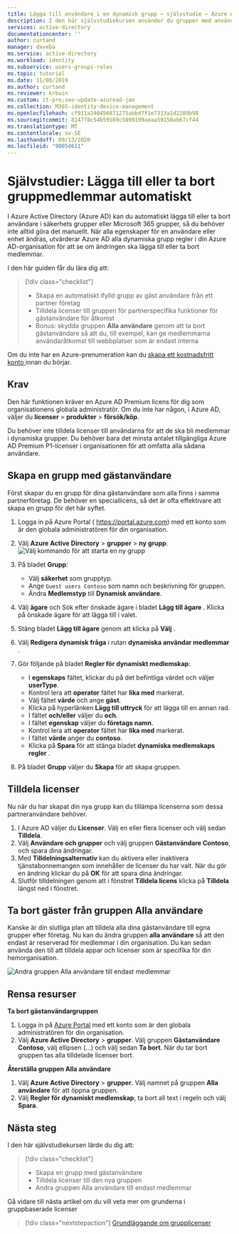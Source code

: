 ```yaml
---
title: Lägga till användare i en dynamisk grupp – självstudie – Azure AD | Microsoft Docs
description: I den här självstudiekursen använder du grupper med användarmedlemskapsregler för att lägga till eller ta bort användare automatiskt
services: active-directory
documentationcenter: ''
author: curtand
manager: daveba
ms.service: active-directory
ms.workload: identity
ms.subservice: users-groups-roles
ms.topic: tutorial
ms.date: 11/08/2019
ms.author: curtand
ms.reviewer: krbain
ms.custom: it-pro;seo-update-azuread-jan
ms.collection: M365-identity-device-management
ms.openlocfilehash: cf911a240456871275abbd7f1e7313a1d2289b98
ms.sourcegitcommit: 814778c54b59169c5899199aeaa59158ab67cf44
ms.translationtype: MT
ms.contentlocale: sv-SE
ms.lasthandoff: 09/13/2020
ms.locfileid: "90054611"
---
```

# <a name="tutorial-add-or-remove-group-members-automatically"></a>Självstudier: Lägga till eller ta bort gruppmedlemmar automatiskt

I Azure Active Directory (Azure AD) kan du automatiskt lägga till eller ta bort användare i säkerhets grupper eller Microsoft 365 grupper, så du behöver inte alltid göra det manuellt. När alla egenskaper för en användare eller enhet ändras, utvärderar Azure AD alla dynamiska grupp regler i din Azure AD-organisation för att se om ändringen ska lägga till eller ta bort medlemmar.

I den här guiden får du lära dig att:
> [!div class="checklist"]
> * Skapa en automatiskt ifylld grupp av gäst användare från ett partner företag
> * Tilldela licenser till gruppen för partnerspecifika funktioner för gästanvändare för åtkomst
> * Bonus: skydda gruppen **Alla användare** genom att ta bort gästanvändare så att du, till exempel, kan ge medlemmarna användaråtkomst till webbplatser som är endast interna

Om du inte har en Azure-prenumeration kan du [skapa ett kostnadsfritt konto ](https://azure.microsoft.com/free/) innan du börjar.

## <a name="prerequisites"></a>Krav

Den här funktionen kräver en Azure AD Premium licens för dig som organisationens globala administratör. Om du inte har någon, i Azure AD, väljer du **licenser**  >  **produkter**  >  **försök/köp**.

Du behöver inte tilldela licenser till användarna för att de ska bli medlemmar i dynamiska grupper. Du behöver bara det minsta antalet tillgängliga Azure AD Premium P1-licenser i organisationen för att omfatta alla sådana användare. 

## <a name="create-a-group-of-guest-users"></a>Skapa en grupp med gästanvändare

Först skapar du en grupp för dina gästanvändare som alla finns i samma partnerföretag. De behöver en speciallicens, så det är ofta effektivare att skapa en grupp för det här syftet.

1. Logga in på Azure Portal ( https://portal.azure.com) med ett konto som är den globala administratören för din organisation.
2. Välj **Azure Active Directory**  >  **grupper**  >  **ny grupp**.
   ![Välj kommando för att starta en ny grupp](./media/groups-dynamic-tutorial/new-group.png)
3. På bladet **Grupp**:
  
   * Välj **säkerhet** som grupptyp.
   * Ange `Guest users Contoso` som namn och beskrivning för gruppen.
   * Ändra **Medlemstyp** till **Dynamisk användare**.
   
4. Välj **ägare** och Sök efter önskade ägare i bladet **Lägg till ägare** . Klicka på önskade ägare för att lägga till i valet.
5. Stäng bladet **Lägg till ägare** genom att klicka på **Välj** .  
6. Välj **Redigera dynamisk fråga** i rutan **dynamiska användar medlemmar** .
7. Gör följande på bladet **Regler för dynamiskt medlemskap**:

   * I **egenskaps** fältet, klickar du på det befintliga värdet och väljer **userType**. 
   * Kontrol lera att **operator** fältet har **lika med** markerat.  
   * Välj fältet **värde** och ange **gäst**. 
   * Klicka på hyperlänken **Lägg till uttryck** för att lägga till en annan rad.
   * I fältet **och/eller** väljer du **och**.
   * I fältet **egenskap** väljer du **företags namn**.
   * Kontrol lera att **operator** fältet har **lika med** markerat.
   * I fältet **värde** anger du **contoso**.
   * Klicka på **Spara** för att stänga bladet **dynamiska medlemskaps regler** .
   
8. På bladet **Grupp** väljer du **Skapa** för att skapa gruppen.

## <a name="assign-licenses"></a>Tilldela licenser

Nu när du har skapat din nya grupp kan du tillämpa licenserna som dessa partneranvändare behöver.

1. I Azure AD väljer du **Licenser**. Välj en eller flera licenser och välj sedan **Tilldela**.
2. Välj **Användare och grupper** och välj gruppen **Gästanvändare Contoso**, och spara dina ändringar.
3. Med **Tilldelningsalternativ** kan du aktivera eller inaktivera tjänstabonnemangen som innehåller de licenser du har valt. När du gör en ändring klickar du på **OK** för att spara dina ändringar.
4. Slutför tilldelningen genom att i fönstret **Tilldela licens** klicka på **Tilldela** längst ned i fönstret.

## <a name="remove-guests-from-all-users-group"></a>Ta bort gäster från gruppen Alla användare

Kanske är din slutliga plan att tilldela alla dina gästanvändare till egna grupper efter företag. Nu kan du ändra gruppen **alla användare** så att den endast är reserverad för medlemmar i din organisation. Du kan sedan använda den till att tilldela appar och licenser som är specifika för din hemorganisation.

   ![Andra gruppen Alla användare till endast medlemmar](./media/groups-dynamic-tutorial/all-users-edit.png)

## <a name="clean-up-resources"></a>Rensa resurser

**Ta bort gästanvändargruppen**

1. Logga in på [Azure Portal](https://portal.azure.com) med ett konto som är den globala administratören för din organisation.
2. Välj **Azure Active Directory**  >  **grupper**. Välj gruppen **Gästanvändare Contoso**, välj ellipsen (...) och välj sedan **Ta bort**. När du tar bort gruppen tas alla tilldelade licenser bort.

**Återställa gruppen Alla användare**
1. Välj **Azure Active Directory**  >  **grupper**. Välj namnet på gruppen **Alla användare** för att öppna gruppen.
1. Välj **Regler för dynamiskt medlemskap**, ta bort all text i regeln och välj **Spara**.

## <a name="next-steps"></a>Nästa steg

I den här självstudiekursen lärde du dig att:
> [!div class="checklist"]
> * Skapa en grupp med gästanvändare
> * Tilldela licenser till den nya gruppen
> * Andra gruppen Alla användare till endast medlemmar

Gå vidare till nästa artikel om du vill veta mer om grunderna i gruppbaserade licenser
> [!div class="nextstepaction"]
> [Grundläggande om grupplicenser](../fundamentals/active-directory-licensing-whatis-azure-portal.md)



